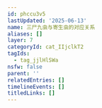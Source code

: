 ```yaml
---
id: phccu3v5
lastUpdated: '2025-06-13'
name: 三尸九虫与寄生虫的对应关系
aliases: []
layer: 7
categoryId: cat_IIjclkT2
tagIds:
  - tag_jjlHlSWa
nsfw: false
parent: ''
relatedEntries: []
timelineEvents: []
titledLinks: []
---
```



